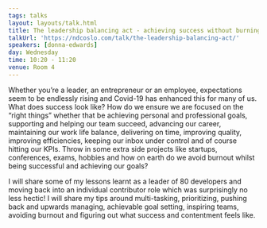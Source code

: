 ```yaml
---
tags: talks
layout: layouts/talk.html
title: The leadership balancing act - achieving success without burning out
talkUrl: 'https://ndcoslo.com/talk/the-leadership-balancing-act/'
speakers: [donna-edwards]
day: Wednesday
time: 10:20 - 11:20
venue: Room 4
---
```

Whether you’re a leader, an entrepreneur or an employee, expectations seem to be endlessly rising and Covid-19 has enhanced this for many of us. What does success look like? How do we ensure we are focused on the “right things” whether that be achieving personal and professional goals, supporting and helping our team succeed, advancing our career, maintaining our work life balance, delivering on time, improving quality, improving efficiencies, keeping our inbox under control and of course hitting our KPIs. Throw in some extra side projects like startups, conferences, exams, hobbies and how on earth do we avoid burnout whilst being successful and achieving our goals? 

I will share some of my lessons learnt as a leader of 80 developers and moving back into an individual contributor role which was surprisingly no less hectic! I will share my tips around multi-tasking, prioritizing, pushing back and upwards managing, achievable goal setting, inspiring teams, avoiding burnout and figuring out what success and contentment feels like.